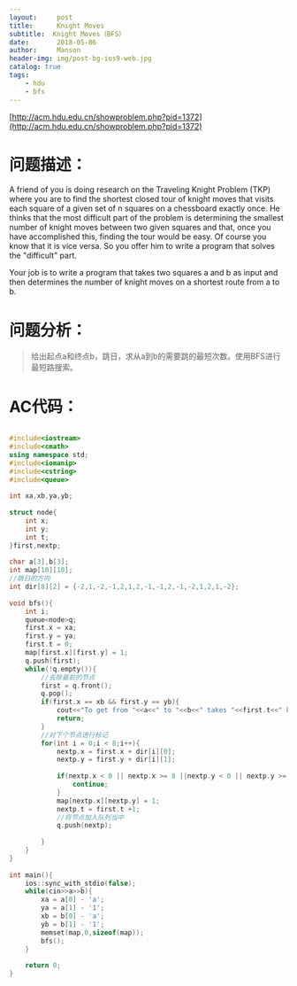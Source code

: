 ```yaml
---
layout:     post
title:      Knight Moves
subtitle:  Knight Moves（BFS）
date:       2018-05-06
author:     Manson
header-img: img/post-bg-ios9-web.jpg
catalog: true
tags:
    - hdu
    - bfs
---
```

[http://acm.hdu.edu.cn/showproblem.php?pid=1372](http://acm.hdu.edu.cn/showproblem.php?pid=1372)
# 问题描述：
A friend of you is doing research on the Traveling Knight Problem (TKP) where you are to find the shortest closed tour of knight moves that visits each square of a given set of n squares on a chessboard exactly once. He thinks that the most difficult part of the problem is determining the smallest number of knight moves between two given squares and that, once you have accomplished this, finding the tour would be easy.
Of course you know that it is vice versa. So you offer him to write a program that solves the "difficult" part. 

Your job is to write a program that takes two squares a and b as input and then determines the number of knight moves on a shortest route from a to b. 

# 问题分析：
>给出起点a和终点b，跳日，求从a到b的需要跳的最短次数。使用BFS进行最短路搜索。

# AC代码：

```c++

#include<iostream>
#include<cmath>
using namespace std;
#include<iomanip>
#include<cstring>
#include<queue>
 
int xa,xb,ya,yb;
 
struct node{
	int x;
	int y;
	int t;
}first,nextp;
 
char a[3],b[3];
int map[10][10];
//跳日的方向 
int dir[8][2] = {-2,1,-2,-1,2,1,2,-1,-1,2,-1,-2,1,2,1,-2};
 
void bfs(){
	int i;
	queue<node>q;
	first.x = xa;
	first.y = ya;
	first.t = 0;
	map[first.x][first.y] = 1;
	q.push(first);
	while(!q.empty()){
		//去除最前的节点 
		first = q.front();
		q.pop();
		if(first.x == xb && first.y == yb){
			cout<<"To get from "<<a<<" to "<<b<<" takes "<<first.t<<" knight moves."<<endl;
			return;
		}
		//对下个节点进行标记 
		for(int i = 0;i < 8;i++){
			nextp.x = first.x + dir[i][0];
			nextp.y = first.y + dir[i][1];
			
			if(nextp.x < 0 || nextp.x >= 8 ||nextp.y < 0 || nextp.y >= 8 || map[nextp.x][nextp.y] == 1){
				continue;
			}
			map[nextp.x][nextp.y] = 1;
			nextp.t = first.t +1;
			//将节点加入队列当中 
			q.push(nextp);
			
		}
	}
}
 
int main(){
	ios::sync_with_stdio(false);
	while(cin>>a>>b){
		xa = a[0] - 'a';
		ya = a[1] - '1';
		xb = b[0] - 'a';
		yb = b[1] - '1';
		memset(map,0,sizeof(map));
		bfs(); 
	}
	
	return 0;
}



```
	
